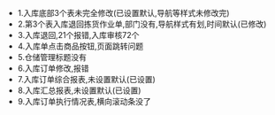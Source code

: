- 1.入库底部3个表未完全修改(已设置默认,导航等样式未修改完)
- 2.第3个表入库退回拣货作业单,部门没有,导航样式有划,时间默认(已修改)
- 3.入库退回,21个报错,入库审核72个
- 4.入库单点击商品按钮,页面跳转问题
- 5.仓储管理标题没有
- 6.入库订单修改,报错
- 7.入库订单综合报表,未设置默认(已设置)
- 8.入库汇总报表,未设置默认(已设置)
- 9.入库订单执行情况表,横向滚动条没了